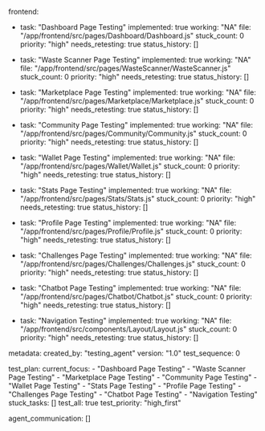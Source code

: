 frontend:
  - task: "Dashboard Page Testing"
    implemented: true
    working: "NA"
    file: "/app/frontend/src/pages/Dashboard/Dashboard.js"
    stuck_count: 0
    priority: "high"
    needs_retesting: true
    status_history: []

  - task: "Waste Scanner Page Testing"
    implemented: true
    working: "NA"
    file: "/app/frontend/src/pages/WasteScanner/WasteScanner.js"
    stuck_count: 0
    priority: "high"
    needs_retesting: true
    status_history: []

  - task: "Marketplace Page Testing"
    implemented: true
    working: "NA"
    file: "/app/frontend/src/pages/Marketplace/Marketplace.js"
    stuck_count: 0
    priority: "high"
    needs_retesting: true
    status_history: []

  - task: "Community Page Testing"
    implemented: true
    working: "NA"
    file: "/app/frontend/src/pages/Community/Community.js"
    stuck_count: 0
    priority: "high"
    needs_retesting: true
    status_history: []

  - task: "Wallet Page Testing"
    implemented: true
    working: "NA"
    file: "/app/frontend/src/pages/Wallet/Wallet.js"
    stuck_count: 0
    priority: "high"
    needs_retesting: true
    status_history: []

  - task: "Stats Page Testing"
    implemented: true
    working: "NA"
    file: "/app/frontend/src/pages/Stats/Stats.js"
    stuck_count: 0
    priority: "high"
    needs_retesting: true
    status_history: []

  - task: "Profile Page Testing"
    implemented: true
    working: "NA"
    file: "/app/frontend/src/pages/Profile/Profile.js"
    stuck_count: 0
    priority: "high"
    needs_retesting: true
    status_history: []

  - task: "Challenges Page Testing"
    implemented: true
    working: "NA"
    file: "/app/frontend/src/pages/Challenges/Challenges.js"
    stuck_count: 0
    priority: "high"
    needs_retesting: true
    status_history: []

  - task: "Chatbot Page Testing"
    implemented: true
    working: "NA"
    file: "/app/frontend/src/pages/Chatbot/Chatbot.js"
    stuck_count: 0
    priority: "high"
    needs_retesting: true
    status_history: []

  - task: "Navigation Testing"
    implemented: true
    working: "NA"
    file: "/app/frontend/src/components/Layout/Layout.js"
    stuck_count: 0
    priority: "high"
    needs_retesting: true
    status_history: []

metadata:
  created_by: "testing_agent"
  version: "1.0"
  test_sequence: 0

test_plan:
  current_focus:
    - "Dashboard Page Testing"
    - "Waste Scanner Page Testing"
    - "Marketplace Page Testing"
    - "Community Page Testing"
    - "Wallet Page Testing"
    - "Stats Page Testing"
    - "Profile Page Testing"
    - "Challenges Page Testing"
    - "Chatbot Page Testing"
    - "Navigation Testing"
  stuck_tasks: []
  test_all: true
  test_priority: "high_first"

agent_communication: []